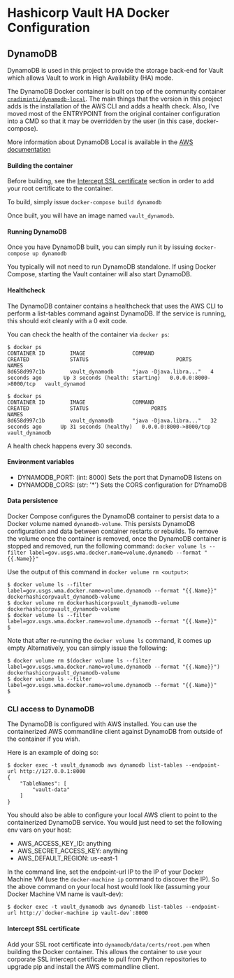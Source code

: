 # Hashicorp Vault HA Docker Configuration

## DynamoDB

DynamoDB is used in this project to provide the storage back-end for Vault which
allows Vault to work in High Availability (HA) mode.

The DynamoDB Docker container is built on top of the community container
[`cnadiminti/dynamodb-local`](https://hub.docker.com/r/cnadiminti/dynamodb-local/).
The main things that the version in this project adds
is the installation of the AWS CLI and adds a health check. Also, I've moved most
of the ENTRYPOINT from the original container configuration into a CMD so that it
may be overridden by the user (in this case, docker-compose).

More information about DynamoDB Local is available in the [AWS documentation](http://docs.aws.amazon.com/amazondynamodb/latest/developerguide/DynamoDBLocal.html)

#### Building the container

 Before building,
see the [Intercept SSL certificate](#dynamodb-intercept-ssl) section in order to
add your root certificate to the container.

To build, simply issue `docker-compose build dynamodb`

Once built, you will have an image named `vault_dynamodb`.

#### Running DynamoDB

Once you have DynamoDB built, you can simply run it by issuing `docker-compose up dynamodb`

You typically will not need to run DynamoDB standalone. If using Docker Compose,
starting the Vault container will also start DynamoDB.

#### Healthcheck

The DynamoDB container contains a healthcheck that uses the AWS CLI to perform a
list-tables command against DynamoDB. If the service is running, this should exit
cleanly with a 0 exit code.

You can check the health of the container via `docker ps`:

```
$ docker ps
CONTAINER ID        IMAGE               COMMAND                  CREATED             STATUS                            PORTS                    NAMES
8d658d997c1b        vault_dynamodb      "java -Djava.libra..."   4 seconds ago       Up 3 seconds (health: starting)   0.0.0.0:8000->8000/tcp   vault_dynamod

$ docker ps
CONTAINER ID        IMAGE               COMMAND                  CREATED             STATUS                    PORTS                    NAMES
8d658d997c1b        vault_dynamodb      "java -Djava.libra..."   32 seconds ago      Up 31 seconds (healthy)   0.0.0.0:8000->8000/tcp   vault_dynamodb
```

A health check happens every 30 seconds.

#### Environment variables

- DYNAMODB_PORT: (int: 8000) Sets the port that DynamoDB listens on
- DYNAMODB_CORS: (str: '\*') Sets the CORS configuration for DYnamoDB

#### Data persistence

Docker Compose configures the DynamoDB container to persist data to a Docker volume
named `dynamodb-volume`. This persists DynamoDB configuration and data between
container restarts or rebuilds. To remove the volume once the container is removed,
once the DynamoDB container is stopped and removed, run the following command:
`docker volume ls --filter label=gov.usgs.wma.docker.name=volume.dynamodb --format "{{.Name}}"`

Use the output of this command in `docker volume rm <output>`:

```
$ docker volume ls --filter label=gov.usgs.wma.docker.name=volume.dynamodb --format "{{.Name}}"
dockerhashicorpvault_dynamodb-volume
$ docker volume rm dockerhashicorpvault_dynamodb-volume
dockerhashicorpvault_dynamodb-volume
$ docker volume ls --filter label=gov.usgs.wma.docker.name=volume.dynamodb --format "{{.Name}}"
$
```  
Note that after re-running the `docker volume ls` command, it comes up empty
Alternatively, you can simply issue the following:
```
$ docker volume rm $(docker volume ls --filter label=gov.usgs.wma.docker.name=volume.dynamodb --format "{{.Name}}")
dockerhashicorpvault_dynamodb-volume
$ docker volume ls --filter label=gov.usgs.wma.docker.name=volume.dynamodb --format "{{.Name}}"
$
```

### CLI access to DynamoDB

The DynamoDB is configured with AWS installed. You can use the containerized AWS
commandline client against DynamoDB from outside of the container if you wish.

Here is an example of doing so:
```
$ docker exec -t vault_dynamodb aws dynamodb list-tables --endpoint-url http://127.0.0.1:8000
{
    "TableNames": [
        "vault-data"
    ]
}
```

You should also be able to configure your local AWS client to point to the containerized
DynamoDB service. You would just need to set the following env vars on your host:

- AWS_ACCESS_KEY_ID: anything
- AWS_SECRET_ACCESS_KEY: anything
- AWS_DEFAULT_REGION: us-east-1

In the command line, set the endpoint-url IP to the IP of your Docker Machine VM
(use the `docker-machine ip` command to discover the IP). So the above command on
your local host would look like (assuming your Docker Machine VM name is vault-dev):

    $ docker exec -t vault_dynamodb aws dynamodb list-tables --endpoint-url http://`docker-machine ip vault-dev`:8000


#### <a name="dynamodb-intercept-ssl)"></a>Intercept SSL certificate

Add your SSL root certificate into `dynamodb/data/certs/root.pem` when building the
Docker container. This allows the container to use your corporate SSL intercept
certificate to pull from Python repositories to upgrade pip and install the AWS
commandline client.
